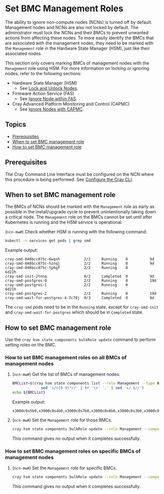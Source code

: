 # Set BMC Management Roles

The ability to ignore non-compute nodes (NCNs) is turned off by default. Management nodes and NCNs are also not locked by
default. The administrator must lock the NCNs and their BMCs to prevent unwanted actions from affecting these nodes. To more
easily identify the BMCs that are associated with the management nodes, they need to be marked with the `Management` role in
the Hardware State Manager (HSM), just like their associated nodes.

This section only covers marking BMCs of management nodes with the `Management` role using HSM.
For more information on locking or ignoring nodes, refer to the following sections:

* Hardware State Manager (HSM)
  * See [Lock and Unlock Nodes](Lock_and_Unlock_Management_Nodes.md).
* Firmware Action Service (FAS)
  * See [Ignore Node within FAS](../firmware/FAS_Admin_Procedures.md#ignore-management-nodes-within-fas).
* Cray Advanced Platform Monitoring and Control (CAPMC)
  * See [Ignore Nodes with CAPMC](../power_management/Ignore_Nodes_with_CAPMC.md).

## Topics

* [Prerequisites](#prerequisites)
* [When to set BMC management role](#when-to-set-bmc-management-role)
* [How to set BMC management role](#how-to-set-bmc-management-role)

## Prerequisites

The Cray Command Line Interface must be configured on the NCN where this procedure is being performed.
See [Configure the Cray CLI](../configure_cray_cli.md).

## When to set BMC management role

The BMCs of NCNs should be marked with the `Management` role as early as possible in the install/upgrade cycle to prevent unintentionally taking down a critical node.
The `Management` role on the BMCs cannot be set until after Kubernetes is running and the HSM service is operational.

(`ncn-mw#`) Check whether HSM is running with the following command:

```bash
kubectl -n services get pods | grep smd
```

Example output:

```text
cray-smd-848bcc875c-6wqsh           2/2     Running    0          9d
cray-smd-848bcc875c-hznqj           2/2     Running    0          9d
cray-smd-848bcc875c-tp6gf           2/2     Running    0          6d22h
cray-smd-init-2tnnq                 0/2     Completed  0          9d
cray-smd-postgres-0                 2/2     Running    0          19d
cray-smd-postgres-1                 2/2     Running    0          6d21h
cray-smd-postgres-2                 2/2     Running    0          19d
cray-smd-wait-for-postgres-4-7c78j  0/3     Completed  0          9d
```

The `cray-smd` pods need to be in the `Running` state, except for `cray-smd-init` and
`cray-smd-wait-for-postgres` which should be in `Completed` state.

## How to set BMC management role

Use the `cray hsm state components bulkRole update` command to perform setting roles on the BMC.

### How to set BMC management roles on all BMCs of management nodes

1. (`ncn-mw#`) Get the list of BMCs of management nodes.

   ```bash
   BMCList=$(cray hsm state components list --role Management --type Node --format json | jq -r .Components[].ID | \
                sed 's/n[0-9]*//' | tr '\n' ',' | sed 's/.$//')
   echo ${BMCList}
   ```

   Example output:

   ```text
   x3000c0s5b0,x3000c0s4b0,x3000c0s7b0,x3000c0s6b0,x3000c0s3b0,x3000c0s2b0,x3000c0s9b0,x3000c0s8b0
   ```

1. (`ncn-mw#`) Set the `Management` role for those BMCs.

   ```bash
   cray hsm state components bulkRole update --role Management --component-ids "${BMCList}"
   ```

   This command gives no output when it completes successfully.

### How to set BMC management roles on specific BMCs of management nodes

1. (`ncn-mw#`) Set the `Management` role for specific BMCs.

   ```bash
   cray hsm state components bulkRole update --role Management --component-ids x3000c0s8b0
   ```

   This command gives no output when it completes successfully.
